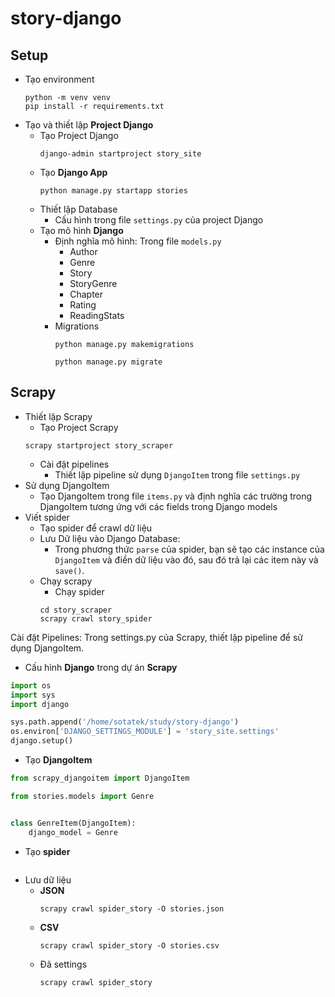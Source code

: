 # story-django

## Setup

* Tạo environment
    ```shell
    python -m venv venv 
    pip install -r requirements.txt 
    ```
* Tạo và thiết lập **Project Django**
    * Tạo Project Django
      ```shell 
      django-admin startproject story_site
      ```
    * Tạo **Django App**
      ```shell
      python manage.py startapp stories
      ```
    * Thiết lập Database
        * Cấu hình trong file `settings.py` của project Django
    * Tạo mô hình **Django**
        * Định nghĩa mô hình: Trong file `models.py`
            * Author
            * Genre
            * Story
            * StoryGenre
            * Chapter
            * Rating
            * ReadingStats
        * Migrations
          ```shell
          python manage.py makemigrations
          ```
          ```shell
          python manage.py migrate
          ```

## Scrapy

* Thiết lập Scrapy
    * Tạo Project Scrapy
  ```shell
  scrapy startproject story_scraper
  ```
    * Cài đặt pipelines
        * Thiết lập pipeline sử dụng `DjangoItem` trong file `settings.py`
* Sử dụng DjangoItem
    * Tạo DjangoItem trong file `items.py` và định nghĩa các trường trong DjangoItem tương ứng với các fields trong
      Django models
* Viết spider
    * Tạo spider để crawl dữ liệu
    * Lưu Dữ liệu vào Django Database:
        * Trong phương thức `parse` của spider, bạn sẽ tạo các instance của `DjangoItem` và điền dữ liệu vào đó, sau đó
          trả lại các item này và `save()`.
    * Chạy scrapy
        * Chạy spider
      ```shell
      cd story_scraper
      scrapy crawl story_spider
      ```

Cài đặt Pipelines: Trong settings.py của Scrapy, thiết lập pipeline để sử dụng DjangoItem.

* Cấu hình **Django** trong dự án **Scrapy**

```python
import os
import sys
import django

sys.path.append('/home/sotatek/study/story-django')
os.environ['DJANGO_SETTINGS_MODULE'] = 'story_site.settings'
django.setup()
```

* Tạo **DjangoItem**

```python
from scrapy_djangoitem import DjangoItem

from stories.models import Genre


class GenreItem(DjangoItem):
    django_model = Genre
```

* Tạo **spider**

```python

```

* Lưu dữ liệu
    * **JSON**
      ```shell
      scrapy crawl spider_story -O stories.json
      ```
    * **CSV**
      ```shell
      scrapy crawl spider_story -O stories.csv
      ```
    * Đã settings
      ```shell
      scrapy crawl spider_story
      ```
    